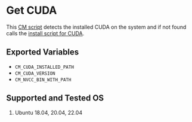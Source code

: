 # Get CUDA
This [CM script](https://github.com/mlcommons/ck/blob/master/cm/docs/tutorial-scripts.md) detects the installed CUDA on the system and if not found calls the [install script for CUDA](../script/install-cuda-prebuilt).

## Exported Variables
* `CM_CUDA_INSTALLED_PATH`
* `CM_CUDA_VERSION`
* `CM_NVCC_BIN_WITH_PATH`

## Supported and Tested OS
1. Ubuntu 18.04, 20.04, 22.04
